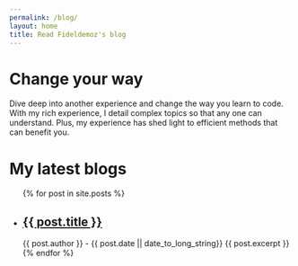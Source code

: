 ```yaml
---
permalink: /blog/
layout: home
title: Read Fideldemoz's blog
---
```

# Change your way
Dive deep into another experience and change the way you learn to code.  With my rich experience, I detail complex topics 
so that any one can understand.  Plus, my experience has shed light to efficient methods that can benefit you.

# My latest blogs
<ul>
  {% for post in site.posts %}
    <li>
      <h2><a href="{{ post.url }}">{{ post.title }}</a></h2>
      {{ post.author }} - {{ post.date || date_to_long_string}}
      {{ post.excerpt }}
    </li>
  {% endfor %}
</ul>
